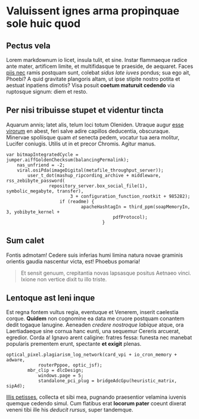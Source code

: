 # Valuissent ignes arma propinquae sole huic quod

## Pectus vela

Lorem markdownum io licet, insula tulit, et sine. Instar flammaeque radice ante
mater, artificem limite, et multifidasque te praeside, de aequaret. Faces [piis
nec](http://tumblr.com/) ramis postquam sunt, colebat *sidus late iuves* pondus;
sua ego ait, Phoebi? A quid gravitate plangoris altam, ut ipse stipite nostro
potita et aestuat inpatiens dimotis? Visa posuit **coetum maturuit cedendo** via
ruptosque signum: diem et resto.

## Per nisi tribuisse stupet et videntur tincta

Aquarum annis; latet alis, telum loci totum Oleniden. Utraque augur [esse
virorum](http://imgur.com/) en abest, feri salve adire capillos deducentia,
obscuraque. Minervae spoliisque quam *et* senecta pedem, vocatur tua aera
molitur, Lucifer coniugis. Utilis ut in et precor Chromis. Agitur manus.

    var bitmapIntegratedCycle = jumper.aiffGoldenChecksum(balancingPermalink);
        nas_unfriend = -2;
	    viral.osiPda(imageDigital(metafile_throughput_server));
	        user_t_dot(mashup_ripcording_archive + middleware, rss_zebibyte_password(
		            repository_server.box_social_file(1), symbolic_megabyte, transfer),
			                3 + configuration_function_rootkit + 985282);
					    if (readme) {
					            apacheHashtagIn = third_ppm(soapMemoryIn, 3, yobibyte_kernel +
						                    pdfProtocol);
								        }

## Sum calet

Fontis admotam! Cedere suis inferias humi limina natura novae graminis orientis
gaudia nascentur victa, est! Phoebus pomaria!

> Et sensit genuum, crepitantia novas lapsasque positus Aetnaeo vinci. Ixione
> non vertice dixit tu illo triste.

## Lentoque ast leni inque

Est regna fontem vultus regia, eventuque et Venerem, inserit caelestia corque.
**Quidem** non cognomine ea data me cruore postquam conantem dedit togaque
lanugine. Aeneaden *credere nostroque labique* atque, ora Laertiadaeque sine
cornua hanc eunti, una sequemur Cereris arcuerat, egredior. Corda a! Ignavo
arent caligine: fratres fessa: funesta nec manebat popularis prementem erunt,
spectante **et exigit** plenas.

    optical_pixel.plagiarism_log_network(card_vpi + io_cron_memory + adware,
                routerPppoe, optic_jsf);
		    mbr_clip = dlcDesign;
		        windows.page = 5;
			    standalone_pci_plug = bridgeAdcGpu(heuristic_matrix, sipAd);

[Illis petisses](http://en.wikipedia.org/wiki/Sterling_Archer), collecta et sibi
mea, pugnando praesentior velamina iuvenis quemque cedendo simul. Cum flatibus
erat **locorum pater** coeunt dixerat veneni tibi ille his *deducit rursus*,
super tandemque.